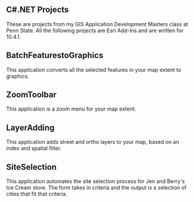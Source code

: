 ## C#.NET Projects

These are projects from my GIS Application Development Masters class at Penn State.
All the following projects are Esri Add-Ins and are written for 10.4.1.

## BatchFeaturestoGraphics
This application converts all the selected features in your map extent to graphics.

## ZoomToolbar

This application is a zoom menu for your map extent.

## LayerAdding

This application adds street and ortho layers to your map, based on an index and spatial filter.

## SiteSelection

This application automates the site selection process for Jen and Berry's Ice Cream store. The form takes in criteria and the output is a selection of cities that fit that criteria.
